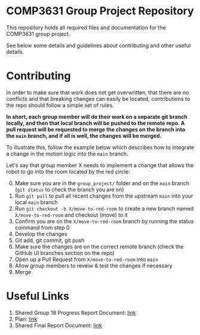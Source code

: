 # COMP3631 Group Project Repository
This repository holds all required files and documentation for the COMP3631 group project.

See below some details and guidelines about contributing and other useful details.

# Contributing
In order to make sure that work does not get overwritten, that there are no conflicts and that breaking changes can easily be located, contributions to the repo should follow a simple set of rules.

**In short, each group member will do their work on a separate git branch locally, and then that local branch will be pushed to the remote repo. A pull request will be requested to merge the changes on the branch into the `main` branch, and if all is well, the changes will be merged.**

To illustrate this, follow the example below which describes how to integrate a change in the motion logic into the `main` branch.

Let's say that group member X needs to implement a change that allows the robot to go into the room located by the red circle:

0. Make sure you are in the `group_project/` folder and on the `main` branch (`git status` to check the branch you are on)
1. Run `git pull` to pull all recent changes from the upstream `main` into your local `main` branch
2. Run `git checkout -b X/move-to-red-room` to create a new branch named `X/move-to-red-room` and checkout (move) to it
3. Confirm you are on the `X/move-to-red-room` branch by running the status command from step 0
4. Develop the changes
5. Git add, git commit, git push
6. Make sure the changes are on the correct remote branch (check the GitHub UI branches section on the repo)
7. Open up a Pull Request from `X/move-to-red-room` into `main`
8. Allow group members to reveiw & test the changes if necessary
9. Merge

# Useful Links
1. Shared Group 18 Progress Report Document: [link](https://leeds365-my.sharepoint.com/:w:/g/personal/sc19kk_leeds_ac_uk/EZTKU-N0UalGgQdTB2NNFxgBpY9ET-WmHQG6-PznJdWeWQ?e=8UuVFj)
2. Plan: [link](https://docs.google.com/document/d/1v1eqLz01KpyRcKHfHGMsqp5kTWpoTyFIsMvJrJAQAVQ/edit)
3. Shared Final Report Document: [link](https://leeds365-my.sharepoint.com/:w:/g/personal/sc19kk_leeds_ac_uk/Eeu7eez3539Bs9FGgH8Z1d8BVL_ceM3Ql5siwvCdVX6SIQ?e=zOfgaDO)